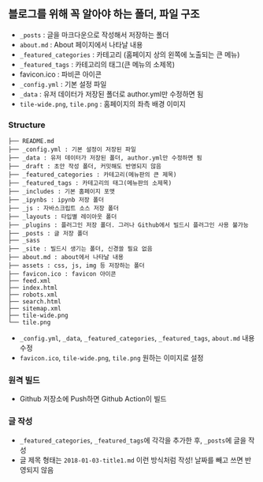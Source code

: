 ## 블로그를 위해 꼭 알아야 하는 폴더, 파일 구조
- `_posts` : 글을 마크다운으로 작성해서 저장하는 폴더
- `about.md` : About 페이지에서 나타날 내용
- `_featured_categories` : 카테고리 (홈페이지 상의 왼쪽에 노출되는 큰 메뉴)
- `_featured_tags` : 카테고리의 태그(큰 메뉴의 소제목)
- favicon.ico : 파비콘 아이콘
- `_config.yml` : 기본 설정 파일
- `_data` : 유저 데이터가 저장된 폴더로 author.yml만 수정하면 됨
- `tile-wide.png`, `tile.png` : 홈페이지의 좌측 배경 이미지




### Structure
```
├── README.md
├── _config.yml : 기본 설정이 저장된 파일
├── _data : 유저 데이터가 저장된 폴더, author.yml만 수정하면 됨
├── _draft : 초안 작성 폴더, 커밋해도 반영되지 않음
├── _featured_categories : 카테고리(메뉴판의 큰 제목)
├── _featured_tags : 카테고리의 태그(메뉴판의 소제목)
├── _includes : 기본 홈페이지 포맷
├── _ipynbs : ipynb 저장 폴더
├── _js : 자바스크립트 소스 저장 폴더
├── _layouts : 타입별 레이아웃 폴더
├── _plugins : 플러그인 저장 폴더. 그러나 Github에서 빌드시 플러그인 사용 불가능
├── _posts : 글 저장 폴더
├── _sass
├── _site : 빌드시 생기는 폴더, 신경쓸 필요 없음
├── about.md : about에서 나타날 내용
├── assets : css, js, img 등 저장하는 폴더
├── favicon.ico : favicon 아이콘
├── feed.xml
├── index.html
├── robots.xml
├── search.html
├── sitemap.xml
├── tile-wide.png
└── tile.png
```

- ```_config.yml```, ```_data```, ```_featured_categories```, ```_featured_tags```, ```about.md``` 내용 수정
- ```favicon.ico```, ```tile-wide.png```, ```tile.png``` 원하는 이미지로 설정


### 원격 빌드
- Github 저장소에 Push하면 Github Action이 빌드

### 글 작성
- ```_featured_categories```, ```_featured_tags```에 각각을 추가한 후, ```_posts```에 글을 작성
- 글 제목 형태는 ```2018-01-03-title1.md``` 이런 방식처럼 작성! 날짜를 빼고 쓰면 반영되지 않음

